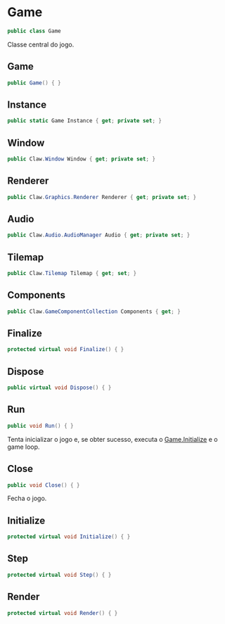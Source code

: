 # Game
```csharp
public class Game
```
Classe central do jogo.<br />
## Game
```csharp
public Game() { }
```
## Instance
```csharp
public static Game Instance { get; private set; } 
```
## Window
```csharp
public Claw.Window Window { get; private set; } 
```
## Renderer
```csharp
public Claw.Graphics.Renderer Renderer { get; private set; } 
```
## Audio
```csharp
public Claw.Audio.AudioManager Audio { get; private set; } 
```
## Tilemap
```csharp
public Claw.Tilemap Tilemap { get; set; } 
```
## Components
```csharp
public Claw.GameComponentCollection Components { get; } 
```
## Finalize
```csharp
protected virtual void Finalize() { }
```
## Dispose
```csharp
public virtual void Dispose() { }
```
## Run
```csharp
public void Run() { }
```
Tenta inicializar o jogo e, se obter sucesso, executa o [Game.Initialize](/API/Claw/Game.md#Initialize) e o game loop.<br />
## Close
```csharp
public void Close() { }
```
Fecha o jogo.<br />
## Initialize
```csharp
protected virtual void Initialize() { }
```
## Step
```csharp
protected virtual void Step() { }
```
## Render
```csharp
protected virtual void Render() { }
```
